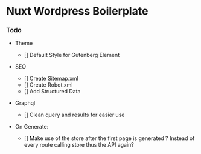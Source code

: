 # Nuxt Wordpress Boilerplate

### Todo

- Theme
  - [] Default Style for Gutenberg Element

- SEO
  - [] Create Sitemap.xml
  - [] Create Robot.xml
  - [] Add Structured Data

- Graphql
  - [] Clean query and results for easier use

- On Generate:
  - [] Make use of the store after the first page is generated ? Instead of every route calling store thus the API again?
